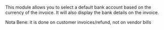 This module allows you to select a default bank account based on the
currency of the invoice. It will also display the bank details on the
invoice.

Nota Bene: it is done on customer invoices/refund, not on vendor bills
